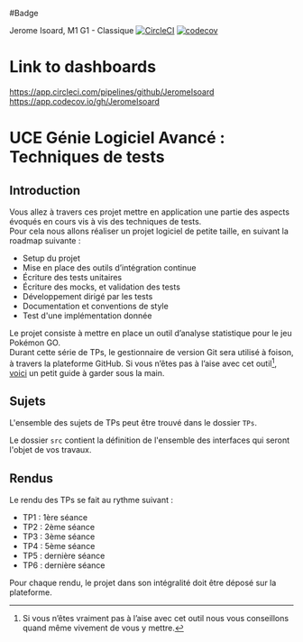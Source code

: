 #Badge

Jerome Isoard, M1 G1 - Classique 
[![CircleCI](https://circleci.com/gh/JeromeIsoard/ceri-m1-techniques-de-test/tree/master.svg?style=svg)](https://circleci.com/gh/JeromeIsoard/ceri-m1-techniques-de-test/tree/master)
[![codecov](https://codecov.io/gh/JeromeIsoard/ceri-m1-techniques-de-test/branch/master/graph/badge.svg?token=EQNWWBRCRY)](https://codecov.io/gh/JeromeIsoard/ceri-m1-techniques-de-test)

# Link to dashboards
https://app.circleci.com/pipelines/github/JeromeIsoard
https://app.codecov.io/gh/JeromeIsoard

# UCE Génie Logiciel Avancé : Techniques de tests

## Introduction

Vous allez à travers ces projet mettre en application une partie des aspects évoqués en cours vis à vis des techniques de tests.  
Pour cela nous allons réaliser un projet logiciel de petite taille, en suivant la roadmap suivante : 
- Setup du projet
- Mise en place des outils d’intégration continue
- Écriture des tests unitaires
- Écriture des mocks, et validation des tests
- Développement dirigé par les tests
- Documentation et conventions de style
- Test d'une implémentation donnée

Le projet consiste à mettre en place un outil d’analyse statistique pour le jeu Pokémon GO.  
Durant cette série de TPs, le gestionnaire de version Git sera utilisé à foison, à travers la plateforme GitHub. Si vous n’êtes pas à l’aise avec cet outil[^1], [voici](http://rogerdudler.github.io/git-guide/) un petit guide à garder sous la main.

## Sujets

L'ensemble des sujets de TPs peut être trouvé dans le dossier `TPs`.

Le dossier `src` contient la définition de l'ensemble des interfaces qui seront l'objet de vos travaux.

## Rendus

Le rendu des TPs se fait au rythme suivant :

- TP1 : 1ère séance
- TP2 : 2ème séance
- TP3 : 3ème séance
- TP4 : 5ème séance
- TP5 : dernière séance
- TP6 : dernière séance

Pour chaque rendu, le projet dans son intégralité doit être déposé sur la plateforme.

[^1]: Si vous n’êtes vraiment pas à l’aise avec cet outil nous vous conseillons quand même vivement de vous y mettre.
